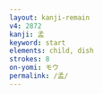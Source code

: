 ```yaml
---
layout: kanji-remain
v4: 2872
kanji: 孟
keyword: start
elements: child, dish
strokes: 8
on-yomi: モウ
permalink: /孟/
---
```






